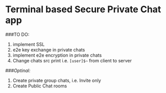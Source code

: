 # Terminal based Secure Private Chat app
###TO DO:
1. implement SSL
2. e2e key exchange in private chats
3. implement e2e encryption in private chats
4. Change chats src print i.e. ```[user]$~``` from client to server

###*Optinal:*
1. Create private group chats, i.e. Invite only
2. Create Public Chat rooms

